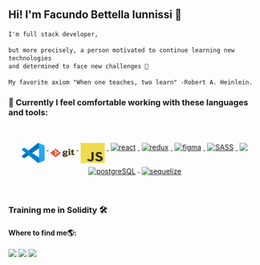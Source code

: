 <!--  <div align="center">
 <img src="https://media.giphy.com/media/Y1vohJMVMtjSQxmUot/giphy.gif" alt="Hi!" width="350"   
  style="display:flex; border-radius:10px"/>
</div> -->


## Hi! I'm Facundo Bettella Iunnissi 👋


```
I'm full stack developer, 

but more precisely, a person motivated to continue learning new technologies 
and determined to face new challenges 🚀

My favorite axiom "When one teaches, two learn" -Robert A. Heinlein.
```

### 🧰 Currently I feel comfortable working with these languages and tools: 

</br>

<p align="center">
 <a href='https://code.visualstudio.com/'>
  <img src="https://raw.githubusercontent.com/github/explore/80688e429a7d4ef2fca1e82350fe8e3517d3494d/topics/visual-studio-code/visual-studio-code.png" alt="VS Code" height="40" width='45' style="vertical-align:top; margin:4px">
 </a>  
 
 <a href='https://git-scm.com'/>
  <img src="https://raw.githubusercontent.com/github/explore/80688e429a7d4ef2fca1e82350fe8e3517d3494d/topics/git/git.png" alt="git" height="40" width='48' style="vertical-align:top; margin:4px">
 </a>  
  
 <a href='https://www.javascript.com/'/>
  <img src="https://raw.githubusercontent.com/github/explore/80688e429a7d4ef2fca1e82350fe8e3517d3494d/topics/javascript/javascript.png"  alt="Javascript" height="40" width='48' style="vertical-align:top; margin:4px">
 </a>
 
 <a href='https://reactjs.org'/>
  <img src="https://rosolutions.com.mx/blog/wp-content/uploads/2019/06/1-y6C4nSvy2Woe0m7bWEn4BA.png" alt="react" height="40" style="vertical-    align:top; margin:4px">
 </a>
 
 <a href='https://redux.js.org'/>
 <img src="https://www.cloudsavvyit.com/p/uploads/2021/02/99128fa6.jpg?width=1198&trim=1,1&bg-color=000&pad=1,1" alt="redux" height="40"  style="vertical-align:top; margin:4px"> 
 </a>
 
 
 <a href='https://www.figma.com'/>
  <img src="https://e7.pngegg.com/pngimages/431/965/png-clipart-figma-designer-computer-icons-material-design-design-rectangle-poster.png"  alt="figma" height="40" width="45"style="vertical-align:top; margin:4px">
 </a>
 
 
 <a href='https://sass-lang.com/'/>
   <img src="https://sass-lang.com/assets/img/styleguide/white-e44bed0d.png" alt="SASS" height="40" style="vertical-align:top; margin:4px">
 </a>
 
 <a href='https://nodejs.org/en'/>
  <img src="https://wallpapercave.com/wp/wp6606918.jpg" height="40" style="vertical-align:top; margin:4px"> 
 </a>
 
  <a href='https://www.postgresql.org'/>
   <img src="https://miro.medium.com/max/2000/1*3zADeX-f3kiPritXGxEFgw.png" alt="postgreSQL" height="40" style="vertical-align:top; margin:4px"> 
  </a>
 
 <a href='https://sequelize.org/'/>
 <img src="https://encrypted-tbn0.gstatic.com/images?q=tbn:ANd9GcRYg_FBiB0q-O0Z2WpI18qUXsfBjRamOD1HLevbBlEurTsrLKVfeAXGM1wKFZU2IdpkHHU&usqp=CAU"  alt="sequelize" height="40" width='45' style="vertical-align:top; margin:4px"> 
   </a>
 
</p>

</br>

### Training me in Solidity 🛠️
    
 #### Where to find me🌎:
 
 <p align="left"> 
 <a href="https://linkedin.com/in/facundo-bettella-iunnissi-dev/"><img src="https://esemanal.mx/revista/wp-content/uploads/2020/09/LinkedIn-Icon-squircle-1.png" width="35"/ margin="3"></a> 
 <a href="https://wa.link/02lwxl"><img src="https://pngimg.com/uploads/whatsapp/whatsapp_PNG95158.png" width="35"/></a> 
 <a href="facundobettella@outlook.com"><img src="https://cdn2.iconfinder.com/data/icons/clean-and-simple/153/Mail-512.png" width="35"/></a> 
</p>
 
